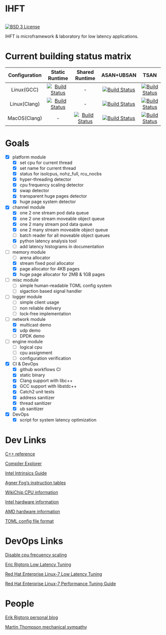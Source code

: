 # IHFT

<span style="display: inline-block;">

[![BSD 3 License](https://img.shields.io/badge/license-MIT-blue.svg)](https://github.com/proydakov/ihft/blob/master/LICENSE)
</span>

IHFT is microframework & laboratory for low latency applications.

# Current building status matrix

| Configuration | Static Runtime | Shared Runtime | ASAN+UBSAN | TSAN |
| :---: | :---: | :---: | :--: | :--: |
| Linux(GCC) | [![Build Status](https://img.shields.io/github/workflow/status/proydakov/ihft/linux-gcc-x64)](https://github.com/proydakov/ihft/actions?query=workflow%3Alinux-gcc-x64) | - | [![Build Status](https://img.shields.io/github/workflow/status/proydakov/ihft/linux-gcc-x64-asan-ubsan)](https://github.com/proydakov/ihft/actions?query=workflow%3Alinux-gcc-x64-asan-ubsan) | [![Build Status](https://img.shields.io/github/workflow/status/proydakov/ihft/linux-gcc-x64-tsan)](https://github.com/proydakov/ihft/actions?query=workflow%3Alinux-gcc-x64-tsan) |
| Linux(Clang) | [![Build Status](https://img.shields.io/github/workflow/status/proydakov/ihft/linux-clang-x64)](https://github.com/proydakov/ihft/actions?query=workflow%3Alinux-clang-x64) | - | [![Build Status](https://img.shields.io/github/workflow/status/proydakov/ihft/linux-clang-x64-asan-ubsan)](https://github.com/proydakov/ihft/actions?query=workflow%3Alinux-clang-x64-asan-ubsan) | [![Build Status](https://img.shields.io/github/workflow/status/proydakov/ihft/linux-clang-x64-tsan)](https://github.com/proydakov/ihft/actions?query=workflow%3Alinux-clang-x64-tsan) |
| MacOS(Clang) | - | [![Build Status](https://img.shields.io/github/workflow/status/proydakov/ihft/macos-x64)](https://github.com/proydakov/ihft/actions?query=workflow%3Amacos-x64) | [![Build Status](https://img.shields.io/github/workflow/status/proydakov/ihft/macos-x64-asan-ubsan)](https://github.com/proydakov/ihft/actions?query=workflow%3Amacos-x64-asan-ubsan) | [![Build Status](https://img.shields.io/github/workflow/status/proydakov/ihft/macos-x64-tsan)](https://github.com/proydakov/ihft/actions?query=workflow%3Amacos-x64-tsan) |

# Goals

- [x] platform module
  - [x] set cpu for current thread
  - [x] set name for current thread
  - [x] status for isolcpus, nohz_full, rcu_nocbs
  - [x] hyper-threading detector
  - [x] cpu frequency scaling detector
  - [x] swap detector
  - [x] transparent huge pages detector
  - [x] huge page system detector
- [x] channel module
  - [x] one 2 one stream pod data queue
  - [x] one 2 one stream moveable object queue
  - [x] one 2 many stream pod data queue
  - [x] one 2 many stream moveable object queue
  - [ ] batch reader for all moveable object queues
  - [x] python latency analysis tool
  - [ ] add latency histograms in documentation
- [ ] memory module
  - [ ] arena allocator
  - [x] stream fixed pool allocator
  - [x] page allocator for 4KB pages
  - [x] huge page allocator for 2MB & 1GB pages
- [ ] misc module
  - [ ] simple human-readable TOML config system
  - [ ] sigaction based signal handler
- [ ] logger module
  - [ ] simple client usage
  - [ ] non reliable delivery
  - [ ] lock-free implementation
- [ ] network module
  - [x] multicast demo
  - [x] udp demo
  - [ ] DPDK demo
- [ ] engine module
  - [ ] logical cpu
  - [ ] cpu assignment
  - [ ] configuration verification
- [x] CI & DevOps
  - [x] github workflows CI
  - [x] static binary
  - [x] Clang support with libc++
  - [x] GCC support with libstdc++
  - [x] Catch2 unit tests
  - [x] address sanitizer
  - [x] thread sanitizer
  - [x] ub sanitizer
- [x] DevOps
  - [x] script for system latency optimization

# Dev Links

[C++ reference](https://en.cppreference.com/w/)

[Compiler Explorer](https://godbolt.org)

[Intel Intrinsics Guide](https://software.intel.com/sites/landingpage/IntrinsicsGuide/)

[Agner Fog’s instruction tables](https://agner.org/optimize/instruction_tables.pdf)

[WikiChip CPU information](https://en.wikichip.org/wiki/WikiChip:welcome)

[Intel hardware information](https://ark.intel.com)

[AMD hardware information](https://www.amd.com/ru/products/epyc-server)

[TOML config file format](https://toml.io/en/)

# DevOps Links

[Disable cpu frecuency scaling](https://nixcp.com/disable-cpu-frecuency-scaling/)

[Eric Rigtorp Low Latency Tuning](https://rigtorp.se/low-latency-guide/)

[Red Hat Enterprise Linux-7 Low Latency Tuning](https://access.redhat.com/sites/default/files/attachments/201501-perf-brief-low-latency-tuning-rhel7-v2.1.pdf)

[Red Hat Enterprise Linux-7 Performance Tuning Guide](https://access.redhat.com/documentation/en-us/red_hat_enterprise_linux/7/pdf/performance_tuning_guide/Red_Hat_Enterprise_Linux-7-Performance_Tuning_Guide-en-US.pdf)

# People

[Erik Rigtorp personal blog](https://rigtorp.se)

[Martin Thompson mechanical sympathy](https://mechanical-sympathy.blogspot.com)
